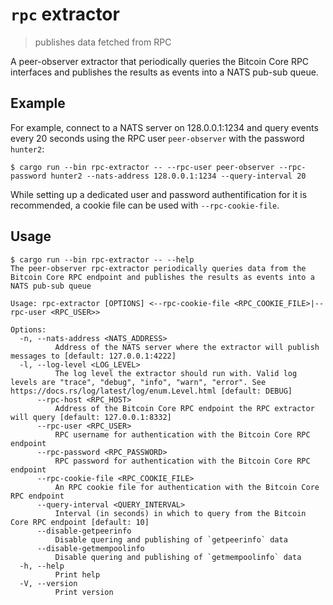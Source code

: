 # `rpc` extractor

> publishes data fetched from RPC

A peer-observer extractor that periodically queries the Bitcoin Core RPC interfaces and publishes the results as events into a NATS pub-sub queue.

## Example

For example, connect to a NATS server on 128.0.0.1:1234 and query events every 20 seconds using the RPC user `peer-observer` with the password `hunter2`:

```
$ cargo run --bin rpc-extractor -- --rpc-user peer-observer --rpc-password hunter2 --nats-address 128.0.0.1:1234 --query-interval 20
```

While setting up a dedicated user and password authentification for it is recommended, a cookie file can be used with `--rpc-cookie-file`.

## Usage

```
$ cargo run --bin rpc-extractor -- --help
The peer-observer rpc-extractor periodically queries data from the Bitcoin Core RPC endpoint and publishes the results as events into a NATS pub-sub queue

Usage: rpc-extractor [OPTIONS] <--rpc-cookie-file <RPC_COOKIE_FILE>|--rpc-user <RPC_USER>>

Options:
  -n, --nats-address <NATS_ADDRESS>
          Address of the NATS server where the extractor will publish messages to [default: 127.0.0.1:4222]
  -l, --log-level <LOG_LEVEL>
          The log level the extractor should run with. Valid log levels are "trace", "debug", "info", "warn", "error". See https://docs.rs/log/latest/log/enum.Level.html [default: DEBUG]
      --rpc-host <RPC_HOST>
          Address of the Bitcoin Core RPC endpoint the RPC extractor will query [default: 127.0.0.1:8332]
      --rpc-user <RPC_USER>
          RPC username for authentication with the Bitcoin Core RPC endpoint
      --rpc-password <RPC_PASSWORD>
          RPC password for authentication with the Bitcoin Core RPC endpoint
      --rpc-cookie-file <RPC_COOKIE_FILE>
          An RPC cookie file for authentication with the Bitcoin Core RPC endpoint
      --query-interval <QUERY_INTERVAL>
          Interval (in seconds) in which to query from the Bitcoin Core RPC endpoint [default: 10]
      --disable-getpeerinfo
          Disable quering and publishing of `getpeerinfo` data
      --disable-getmempoolinfo
          Disable quering and publishing of `getmempoolinfo` data
  -h, --help
          Print help
  -V, --version
          Print version
```

